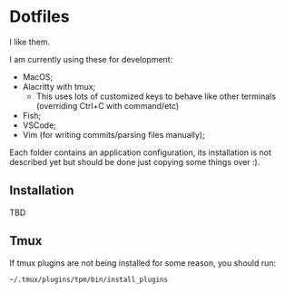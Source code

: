 # Dotfiles

I like them.

I am currently using these for development:

- MacOS;
- Alacritty with tmux;
  - This uses lots of customized keys to behave like other terminals (overriding Ctrl+C with command/etc)
- Fish;
- VSCode;
- Vim (for writing commits/parsing files manually);

Each folder contains an application configuration, its installation is not described yet but should be done just
copying some things over :).

## Installation

TBD

## Tmux

If tmux plugins are not being installed for some reason, you should run:

```sh
~/.tmux/plugins/tpm/bin/install_plugins
```

